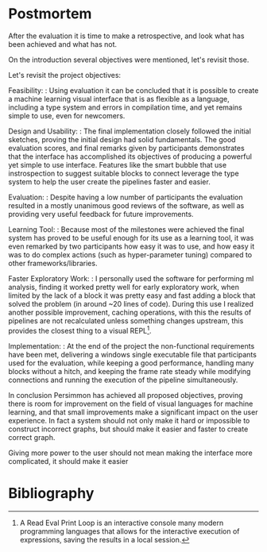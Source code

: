 Postmortem
==========

After the evaluation it is time to make a retrospective, and look what has
been achieved and what has not.

On the introduction several objectives were mentioned, let's revisit those.

Let's revisit the project objectives:

<!--
Research:
:   Background research was conducted on fields covered by the
    system. It was particularly interesting learning about the dataflow paradigm,
    because it is a niche I was not familiar with.
    It was also great looking at the available commercial solutions, they prove
    that there is a lot of enterprise interests on this kind of systems.

Requirements:
:   The bi-weekly iterations worked reasonably well, there was not
    anything that got stuck or delayed more than one additional iteration.
    It also proved useful for having a usable system from even the first iteration.

Testing:
:   Probably the weakest part of the project because all the backend
    is based around visual elements unit testing proved pretty useless, and this
    part comprised the biggest part of the code.
-->

Feasibility:
:   Using evaluation it can be concluded that it is possible to create a
    machine learning visual interface that is as flexible as a language,
    including a type system and errors in compilation time, and yet remains
    simple to use, even for newcomers.

Design and Usability:
:   The final implementation closely followed the initial sketches, proving the
    initial design had solid fundamentals.
    The good evaluation scores, and final remarks given by participants
    demonstrates that the interface has accomplished its objectives of
    producing a powerful yet simple to use interface.
    Features like the smart bubble that use instrospection to suggest suitable
    blocks to connect leverage the type system to help the user create the
    pipelines faster and easier.

Evaluation:
:   Despite having a low number of participants the evaluation
    resulted in a mostly unanimous good reviews of the software, as well as
    providing very useful feedback for future improvements.

Learning Tool:
:   Because most of the milestones were achieved the final system has
    proved to be useful enough for its use as a learning tool, it was even
    remarked by two participants how easy it was to use, and how easy it was to do
    complex actions (such as hyper-parameter tuning) compared to other
    frameworks/libraries.

Faster Exploratory Work:
:   I personally used the software for performing
    ml analysis, finding it worked pretty well for early exploratory work, when
    limited by the lack of a block it was pretty easy and fast adding a block
    that solved the problem (in around ~20 lines of code).
    During this use I realized another possible improvement, caching operations,
    with this the results of pipelines are not recalculated unless something
    changes upstream, this provides the closest thing to a visual REPL[^REPL].

Implementation:
:   At the end of the project the non-functional requirements have been met,
    delivering a windows single executable file that participants used for the
    evaluation, while keeping a good performance, handling many blocks without
    a hitch, and keeping the frame rate steady while modifying connections and
    running the execution of the pipeline simultaneously.

In conclusion Persimmon has achieved all proposed objectives, proving
there is room for improvement on the field of visual languages for machine
learning, and that small improvements make a significant impact on the user
experience.
In fact a system should not only make it hard or impossible to construct
incorrect graphs, but should make it easier and faster to create correct graph.

Giving more power to the user should not mean making the interface more
complicated, it should make it easier


Bibliography
============

[^REPL]: A Read Eval Print Loop is an interactive console many modern
    programming languages that allows for the interactive execution of
    expressions, saving the results in a local session.
